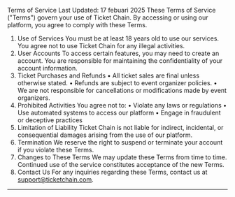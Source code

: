 Terms of Service
Last Updated: 17 febuari 2025
These Terms of Service ("Terms") govern your use of Ticket Chain. By accessing or using our platform, you agree to comply with these Terms.
1. Use of Services
You must be at least 18 years old to use our services. You agree not to use Ticket Chain for any illegal activities.
2. User Accounts
To access certain features, you may need to create an account. You are responsible for maintaining the confidentiality of your account information.
3. Ticket Purchases and Refunds
•	All ticket sales are final unless otherwise stated.
•	Refunds are subject to event organizer policies.
•	We are not responsible for cancellations or modifications made by event organizers.
4. Prohibited Activities
You agree not to:
•	Violate any laws or regulations
•	Use automated systems to access our platform
•	Engage in fraudulent or deceptive practices
5. Limitation of Liability
Ticket Chain is not liable for indirect, incidental, or consequential damages arising from the use of our platform.
6. Termination
We reserve the right to suspend or terminate your account if you violate these Terms.
7. Changes to These Terms
We may update these Terms from time to time. Continued use of the service constitutes acceptance of the new Terms.
8. Contact Us
For any inquiries regarding these Terms, contact us at support@ticketchain.com.
________________________________________
